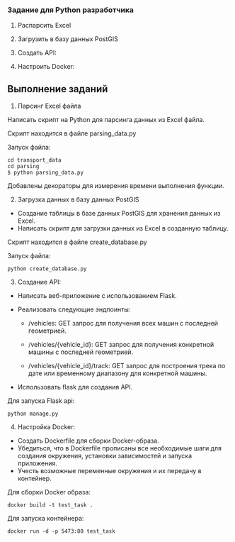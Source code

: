 ### Задание для Python разработчика

1. Распарсить Excel

2. Загрузить в базу данных PostGIS

3. Создать API:

4. Настроить Docker:

## Выполнение заданий

1. Парсинг Excel файла

Написать скрипт на Python для парсинга данных из Excel файла.

Скрипт находится в файле parsing_data.py

Запуск файла:

```
cd transport_data  
cd parsing  
$ python parsing_data.py
```

Добавлены декораторы для измерения времени выполнения функции.

2. Загрузка данных в базу данных PostGIS

- Создание таблицы в базе данных PostGIS для хранения данных из Excel.
- Написать скрипт для загрузки данных из Excel в созданную таблицу.

Скрипт находится в файле create_database.py

Запуск файла:

```
python create_database.py
```

3. Создание API:

- Написать веб-приложение с использованием Flask.
- Реализовать следующие эндпоинты:

  - /vehicles:
    GET запрос для получения всех машин с последней геометрией.

  - /vehicles/{vehicle_id}:
    GET запрос для получения конкретной машины с последней геометрией.

  - /vehicles/{vehicle_id}/track:
    GET запрос для построения трека по дате или временному диапазону для конкретной машины.

- Использовать flask для создания API.

Для запуска Flask api:

```  
python manage.py
```

4. Настройка Docker:

- Создать Dockerfile для сборки Docker-образа.
- Убедиться, что в Dockerfile прописаны все необходимые шаги для создания окружения, установки зависимостей и запуска приложения.
- Учесть возможные переменные окружения и их передачу в контейнер.

Для сборки Docker образа:

```  
docker build -t test_task .
```

Для запуска контейнера:

```  
docker run -d -p 5473:80 test_task
```
